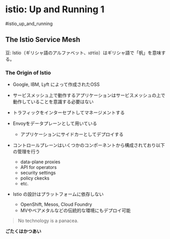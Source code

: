 # istio: Up and Running 1
#istio_up_and_running

## The Istio Service Mesh

豆:
Istio（ギリシャ語のアルファベット、ιστίο）はギリシャ語で「帆」を意味する。

### The Origin of Istio
- Google, IBM, Lyft によって作成されたOSS

- サービスメッシュ上で動作するアプリケーションはサービスメッシュの上で動作していることを意識する必要はない
- トラフィックをインターセプトしてマネージメントする
- Envoyをデータプレーンとして用いている
	- アプリケーションにサイドカーとしてデプロイする
- コントロールプレーンはいくつかのコンポーネントから構成されており以下の管理を行う
	- data-plane proxies
	- API for operators
	- security settings
	- policy ckecks
	- etc.
- Istio の設計はプラットフォームに依存しない
	- OpenShift, Mesos, Cloud Foundry
	- MVやベアメタルなどの伝統的な環境にもデプロイ可能

> No technology is a panacea. 

**ごたくはかつあい**